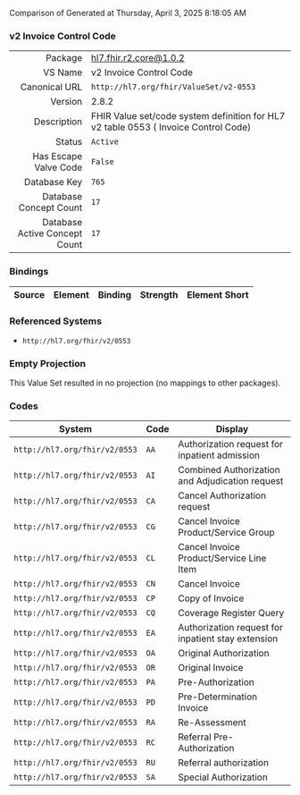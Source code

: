 Comparison of 
Generated at Thursday, April 3, 2025 8:18:05 AM

### v2 Invoice Control Code

|      |     |
| ---: | --- |
| Package | hl7.fhir.r2.core@1.0.2 |
| VS Name | v2 Invoice Control Code |
| Canonical URL | `http://hl7.org/fhir/ValueSet/v2-0553` |
| Version | 2.8.2 |
| Description | FHIR Value set/code system definition for HL7 v2 table 0553 ( Invoice Control Code) |
| Status | `Active` |
| Has Escape Valve Code | `False` |
| Database Key | `765` |
| Database Concept Count | `17` |
| Database Active Concept Count | `17` |
### Bindings

| Source | Element | Binding | Strength | Element Short |
| ------ | ------- | ------- | -------- | ------------- |

### Referenced Systems

* `http://hl7.org/fhir/v2/0553`
### Empty Projection

This Value Set resulted in no projection (no mappings to other packages).

### Codes

| System | Code | Display |
| ------ | ---- | ------- |
| `http://hl7.org/fhir/v2/0553` | `AA` | Authorization request for inpatient admission |
| `http://hl7.org/fhir/v2/0553` | `AI` | Combined Authorization and Adjudication request |
| `http://hl7.org/fhir/v2/0553` | `CA` | Cancel Authorization request |
| `http://hl7.org/fhir/v2/0553` | `CG` | Cancel Invoice Product/Service Group |
| `http://hl7.org/fhir/v2/0553` | `CL` | Cancel Invoice Product/Service Line Item |
| `http://hl7.org/fhir/v2/0553` | `CN` | Cancel Invoice |
| `http://hl7.org/fhir/v2/0553` | `CP` | Copy of Invoice |
| `http://hl7.org/fhir/v2/0553` | `CQ` | Coverage Register Query |
| `http://hl7.org/fhir/v2/0553` | `EA` | Authorization request for inpatient stay extension |
| `http://hl7.org/fhir/v2/0553` | `OA` | Original Authorization |
| `http://hl7.org/fhir/v2/0553` | `OR` | Original Invoice |
| `http://hl7.org/fhir/v2/0553` | `PA` | Pre-Authorization |
| `http://hl7.org/fhir/v2/0553` | `PD` | Pre-Determination Invoice |
| `http://hl7.org/fhir/v2/0553` | `RA` | Re-Assessment |
| `http://hl7.org/fhir/v2/0553` | `RC` | Referral Pre-Authorization |
| `http://hl7.org/fhir/v2/0553` | `RU` | Referral authorization |
| `http://hl7.org/fhir/v2/0553` | `SA` | Special Authorization |
